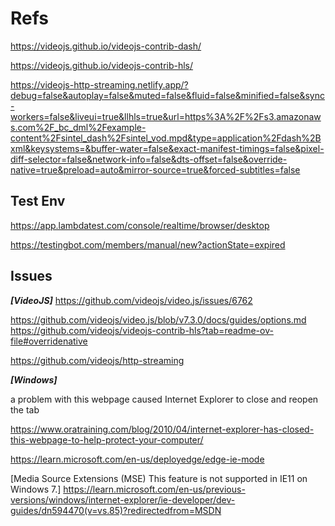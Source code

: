 # Refs

https://videojs.github.io/videojs-contrib-dash/

https://videojs.github.io/videojs-contrib-hls/

https://videojs-http-streaming.netlify.app/?debug=false&autoplay=false&muted=false&fluid=false&minified=false&sync-workers=false&liveui=true&llhls=true&url=https%3A%2F%2Fs3.amazonaws.com%2F_bc_dml%2Fexample-content%2Fsintel_dash%2Fsintel_vod.mpd&type=application%2Fdash%2Bxml&keysystems=&buffer-water=false&exact-manifest-timings=false&pixel-diff-selector=false&network-info=false&dts-offset=false&override-native=true&preload=auto&mirror-source=true&forced-subtitles=false

## Test Env

https://app.lambdatest.com/console/realtime/browser/desktop

https://testingbot.com/members/manual/new?actionState=expired

## Issues

***[VideoJS]***
https://github.com/videojs/video.js/issues/6762

https://github.com/videojs/video.js/blob/v7.3.0/docs/guides/options.md
https://github.com/videojs/videojs-contrib-hls?tab=readme-ov-file#overridenative

https://github.com/videojs/http-streaming

***[Windows]***

a problem with this webpage caused Internet Explorer to close and reopen the tab

https://www.oratraining.com/blog/2010/04/internet-explorer-has-closed-this-webpage-to-help-protect-your-computer/

https://learn.microsoft.com/en-us/deployedge/edge-ie-mode

[Media Source Extensions (MSE) This feature is not supported in IE11 on Windows 7.]
https://learn.microsoft.com/en-us/previous-versions/windows/internet-explorer/ie-developer/dev-guides/dn594470(v=vs.85)?redirectedfrom=MSDN


